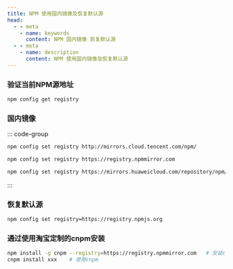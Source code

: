 ```yaml
---
title: NPM 使用国内镜像及恢复默认源
head:
  - - meta
    - name: keywords
      content: NPM 国内镜像 恢复默认源
  - - meta
    - name: description
      content: NPM 使用国内镜像及恢复默认源
---
```


### 验证当前NPM源地址

```sh
npm config get registry
```

### 国内镜像

::: code-group

```sh [腾讯云]
npm config set registry http://mirrors.cloud.tencent.com/npm/
```

```sh [淘宝]
npm config set registry https://registry.npmmirror.com
```

```sh [华为云]
npm config set registry https://mirrors.huaweicloud.com/repository/npm/
```

:::

### 恢复默认源

```sh
npm config set registry=https://registry.npmjs.org
```

### 通过使用淘宝定制的cnpm安装

```sh
npm install -g cnpm --registry=https://registry.npmmirror.com   # 安装cnpm
cnpm install xxx    # 使用cnpm
```

